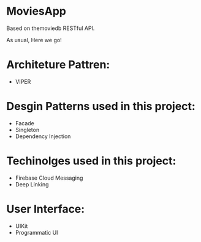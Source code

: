 
# MoviesApp
  Based on themoviedb RESTful API.
  
  As usual, Here we go!

# Architeture Pattren: 
  * VIPER

# Desgin Patterns used in this project: 
  * Facade
  * Singleton
  * Dependency Injection   

# Techinolges used in this project:
  * Firebase Cloud Messaging
  * Deep Linking

# User Interface:
   * UIKit
   * Programmatic UI

